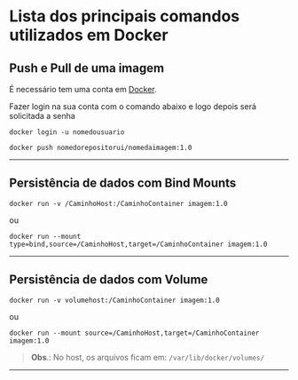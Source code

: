 # Lista dos principais comandos utilizados em Docker


## Push e Pull de uma imagem 

É necessário tem uma conta em [Docker](https://hub.docker.com/signup).

Fazer login na sua conta com o comando abaixo e logo depois será solicitada a senha   

```docker login -u nomedousuario```  

```docker push nomedorepositorui/nomedaimagem:1.0```    

---  

## Persistência de dados com Bind Mounts

```docker run -v /CaminhoHost:/CaminhoContainer imagem:1.0```   

ou    

```docker run --mount type=bind,source=/CaminhoHost,target=/CaminhoContainer imagem:1.0```    

---   

## Persistência de dados com Volume

```docker run -v volumehost:/CaminhoContainer imagem:1.0```   

ou    

```docker run --mount source=/CaminhoHost,target=/CaminhoContainer imagem:1.0```    

> **Obs**.: No host, os arquivos ficam em: `/var/lib/docker/volumes/`   

---   
